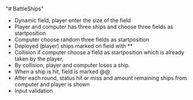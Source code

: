 "# BattleShips" 

- Dynamic field, player enter the size of the field
- Player and computer has three ships and choose three fields as startposition
- Computer choose random three fields as startposition
- Deployed (player) ships marked on field with **
- Collision if computer choose a field as startposition which is already taken by the player,<br>
- By collision, player and computer loses a ship.
- When a ship is hit, field is marked @@
- After each round, status hit or miss and amount remaining ships from computer and player is shown
- Input validation
